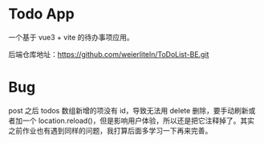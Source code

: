 # Todo App

一个基于 vue3 + vite 的待办事项应用。

后端仓库地址：https://github.com/weierliteln/ToDoList-BE.git

# Bug

post 之后 todos 数组新增的项没有 id，导致无法用 delete 删除，要手动刷新或者加一个 location.reload()，但是影响用户体验，所以还是把它注释掉了。其实之前作业也有遇到同样的问题，我打算后面多学习一下再来完善。

